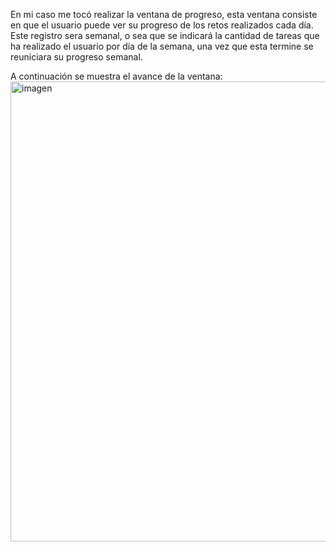 En mi caso me tocó realizar la ventana de progreso, esta ventana consiste en que el usuario puede ver su progreso de los retos realizados cada día. Este registro sera semanal, o sea que se indicará la cantidad de tareas que ha realizado el usuario por día de la semana, una vez que esta termine se reuniciara su progreso semanal.

A continuación se muestra el avance de la ventana:  
<img width="720" height="736" alt="imagen" src="https://github.com/user-attachments/assets/3b81d808-dbc8-45b9-8dc5-d33cbf0af77d" />

